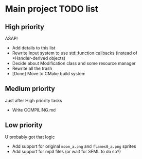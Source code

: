# Main project TODO list

## High priority
ASAP!

* Add details to this list
* Rewrite Input system to use std::function callbacks (instead of *Handler-derived objects)
* Decide about Modification class and some resource manager
* Rewrite all the trash
* [Done] Move to CMake build system

## Medium priority
Just after High priority tasks

* Write COMPILING.md

## Low priority
U probably got that logic

* Add support for original `moon_a.png` and `flames0_a.png` sprites
* Add support for mp3 files (or wait for SFML to do so?)
